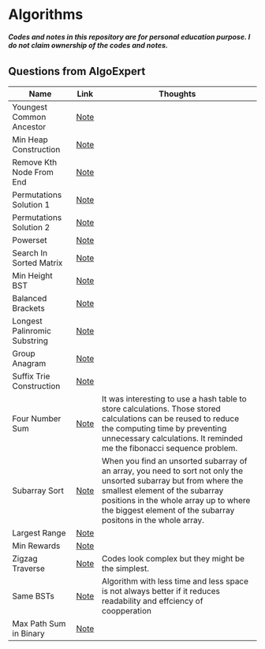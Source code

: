 # Algorithms
###### ***Codes and notes in this repository are for personal education purpose. I do not claim ownership of the codes and notes.***
## Questions from AlgoExpert 
Name                          | Link | Thoughts 
------------------------------|------|----------
 Youngest Common Ancestor     |[Note](https://github.com/jinmountain/Algorithms/blob/master/algoExpert/youngestCommonAncestor.py)| 
 Min Heap Construction        |[Note](https://github.com/jinmountain/Algorithms/blob/master/algoExpert/minHeapConstruction.py)|
 Remove Kth Node From End     |[Note](https://github.com/jinmountain/Algorithms/blob/master/algoExpert/removeKthNodeFromEnd.py)|
 Permutations Solution 1      |[Note](https://github.com/jinmountain/Algorithms/blob/master/algoExpert/permutations_sol1.py)|
 Permutations Solution 2      |[Note](https://github.com/jinmountain/Algorithms/blob/master/algoExpert/permutations_sol2.py)|
 Powerset                     |[Note](https://github.com/jinmountain/Algorithms/blob/master/algoExpert/powerset.py)|
 Search In Sorted Matrix      |[Note](https://github.com/jinmountain/Algorithms/blob/master/algoExpert/searchInSortedMatrix.py)|
 Min Height BST               |[Note](https://github.com/jinmountain/Algorithms/blob/master/algoExpert/minHeightBst.py)|
 Balanced Brackets            |[Note](https://github.com/jinmountain/Algorithms/blob/master/algoExpert/balancedBrackets.py)|
 Longest Palinromic Substring |[Note](https://github.com/jinmountain/Algorithms/blob/master/algoExpert/longestPalindromicSubstring.py)|
 Group Anagram                |[Note](https://github.com/jinmountain/Algorithms/blob/master/algoExpert/groupAnagram.py)|
 Suffix Trie Construction     |[Note](https://github.com/jinmountain/Algorithms/blob/master/algoExpert/suffixTrieConstruction.py)|
 Four Number Sum              |[Note](https://github.com/jinmountain/Algorithms/blob/master/algoExpert/fourNumberSum.py)|It was interesting to use a hash table to store calculations. Those stored calculations can be reused to reduce the computing time by preventing unnecessary calculations. It reminded me the fibonacci sequence problem.
 Subarray Sort                |[Note](https://github.com/jinmountain/Algorithms/blob/master/algoExpert/subarraySort.py)|When you find an unsorted subarray of an array, you need to sort not only the unsorted subarray but from where the smallest element of the subarray positions in the whole array up to where the biggest element of the subarray positons in the whole array.
 Largest Range                |[Note](https://github.com/jinmountain/Algorithms/blob/master/algoExpert/largestRange.py)|
 Min Rewards                  |[Note](https://github.com/jinmountain/Algorithms/blob/master/algoExpert/minRewards.py)|
 Zigzag Traverse              |[Note](https://github.com/jinmountain/Algorithms/blob/master/algoExpert/zigzagTraverse.py)|Codes look complex but they might be the simplest.
 Same BSTs                    |[Note](https://github.com/jinmountain/Algorithms/blob/master/algoExpert/sameBsts.py)|Algorithm with less time and less space is not always better if it reduces readability and effciency of coopperation
 Max Path Sum in Binary       |[Note](https://github.com/jinmountain/Algorithms/blob/master/algoExpert/maxpathSumInBinary.py)|